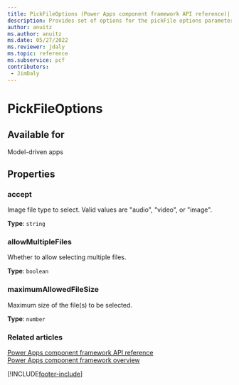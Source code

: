 ```yaml
---
title: PickFileOptions (Power Apps component framework API reference)| Microsoft Docs
description: Provides set of options for the pickFile options parameter.
author: anuitz
ms.author: anuitz
ms.date: 05/27/2022
ms.reviewer: jdaly
ms.topic: reference
ms.subservice: pcf
contributors:
 - JimDaly
---
```


# PickFileOptions

## Available for

Model-driven apps

## Properties

### accept

Image file type to select. Valid values are "audio", "video", or "image".

**Type**: `string`

### allowMultipleFiles

Whether to allow selecting multiple files.

**Type**: `boolean`

### maximumAllowedFileSize

Maximum size of the file(s) to be selected.

**Type**: `number`


### Related articles

[Power Apps component framework API reference](../reference/index.md)<br/>
[Power Apps component framework overview](../overview.md)

[!INCLUDE[footer-include](../../../includes/footer-banner.md)]
